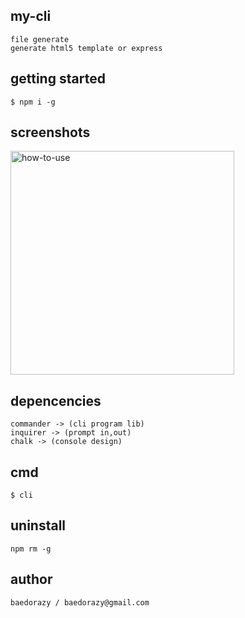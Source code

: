 ## my-cli
	file generate
	generate html5 template or express 

## getting started
	$ npm i -g 

## screenshots
<div>
	<img width="358" alt="how-to-use" src="https://user-images.githubusercontent.com/29223674/54181785-01cd2f80-44e3-11e9-80c9-86d57ad8453f.png">
</div>

## depencencies
	commander -> (cli program lib)
	inquirer -> (prompt in,out)
	chalk -> (console design)

## cmd
	$ cli

## uninstall
	npm rm -g 

## author
	baedorazy / baedorazy@gmail.com

